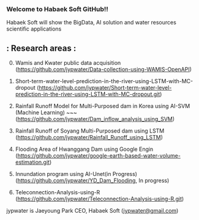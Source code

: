 ### Welcome to Habaek Soft GitHub!!

Habaek Soft will show the BigData, AI solution and water resources scientific applications 

## : Research areas : 
0. Wamis and Kwater public data acquisition (https://github.com/jypwater/Data-collection-using-WAMIS-OpenAPI)

1. Short-term-water-level-prediction-in-the-river-using-LSTM-with-MC-dropout (https://github.com/jypwater/Short-term-water-level-prediction-in-the-river-using-LSTM-with-MC-dropout.git)

2. Rainfall Runoff Model for Multi-Purposed dam in Korea using AI-SVM (Machine Learning) ~~~ (https://github.com/jypwater/Dam_inflow_analysis_using_SVM)

3. Rainfall Runoff of Soyang Multi-Purposed dam using LSTM (https://github.com/jypwater/Rainfall_Runoff_using_LSTM)

4. Flooding Area of Hwanggang Dam using Google Engin (https://github.com/jypwater/google-earth-based-water-volume-estimation.git)

5. Innundation program using AI-Unet(in Progress) (https://github.com/jypwater/YD_Dam_Flooding, In progress)

6. Teleconnection-Analysis-using-R (https://github.com/jypwater/Teleconnection-Analysis-using-R.git)

jypwater is Jaeyoung Park CEO, Habaek Soft (jypwater@gmail.com)
